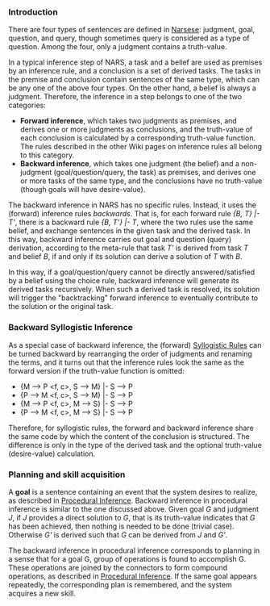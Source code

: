 ### Introduction

There are four types of sentences are defined in [Narsese](https://github.com/opennars/opennars/wiki/Narsese-Grammar-(Input-Output-Format)): judgment, goal, question, and query, though sometimes query is considered as a type of question. Among the four, only a judgment contains a truth-value.

In a typical inference step of NARS, a task and a belief are used as premises by an inference rule, and a conclusion is a set of derived tasks. The tasks in the premise and conclusion contain sentences of the same type, which can be any one of the above four types. On the other hand, a belief is always a judgment. Therefore, the inference in a step belongs to one of the two categories:
* **Forward inference**, which takes two judgments as premises, and derives one or more judgments as conclusions, and the truth-value of each conclusion is calculated by a corresponding truth-value function. The rules described in the other Wiki pages on inference rules all belong to this category.
* **Backward inference**, which takes one judgment (the belief) and a non-judgment (goal/question/query, the task) as premises, and derives one or more tasks of the same type, and the conclusions have no truth-value (though goals will have desire-value).

The backward inference in NARS has no specific rules. Instead, it uses the (forward) inference rules _backwards_. That is, for each forward rule _{B, T} |- T'_, there is a backward rule _{B, T'} |- T_, where the two rules use the same belief, and exchange sentences in the given task and the derived task. In this way, backward inference carries out goal and question (query) derivation, according to the meta-rule that task _T'_ is derived from task _T_ and belief _B_, if and only if its solution can derive a solution of _T_ with _B_.

In this way, if a goal/question/query cannot be directly answered/satisfied by a belief using the choice rule, backward inference will generate its derived tasks recursively. When such a derived task is resolved, its solution will trigger the "backtracking" forward inference to eventually contribute to the solution or the original task.

### Backward Syllogistic Inference

As a special case of backward inference, the (forward) [Syllogistic Rules](https://github.com/opennars/opennars/wiki/Basic-Syllogistic-Rules) can be turned backward by rearranging the order of judgments and renaming the terms, and it turns out that the inference rules look the same as the forward version if the truth-value function is omitted:
* {M --> P <f, c>, S --> M} |- S --> P
* {P --> M <f, c>, S --> M} |- S --> P
* {M --> P <f, c>, M --> S} |- S --> P
* {P --> M <f, c>, M --> S} |- S --> P

Therefore, for syllogistic rules, the forward and backward inference share the same code by which the content of the conclusion is structured. The difference is only in the type of the derived task and the optional truth-value (desire-value) calculation.

### Planning and skill acquisition

A **goal** is a sentence containing an event that the system desires to realize, as described in [Procedural Inference](https://github.com/opennars/opennars/wiki/Procedural-Inference). Backward inference in procedural inference is similar to the one discussed above. Given goal *G* and judgment *J*, if *J* provides a direct solution to *G*, that is its truth-value indicates that *G* has been achieved, then nothing is needed to be done (trivial case). Otherwise *G'* is derived such that *G* can be derived from *J* and *G'*. 

The backward inference in procedural inference corresponds to planning in a sense that for a goal G, group of operations is found to accomplish G. These operations are joined by the connectors to form compound operations, as described in [Procedural Inference](https://github.com/opennars/opennars/wiki/Procedural-Inference). If the same goal appears repeatedly, the corresponding plan is remembered, and the system acquires a new skill.
